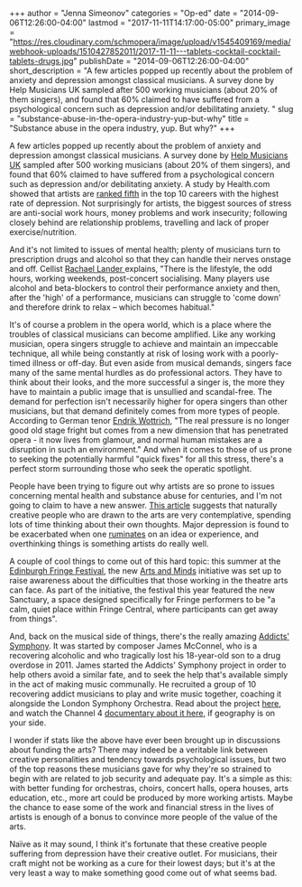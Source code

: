 +++
author = "Jenna Simeonov"
categories = "Op-ed"
date = "2014-09-06T12:26:00-04:00"
lastmod = "2017-11-11T14:17:00-05:00"
primary_image = "https://res.cloudinary.com/schmopera/image/upload/v1545409169/media/webhook-uploads/1510427852011/2017-11-11---tablets-cocktail-cocktail-tablets-drugs.jpg"
publishDate = "2014-09-06T12:26:00-04:00"
short_description = "A few articles popped up recently about the problem of anxiety and depression amongst classical musicians. A survey done by Help Musicians UK sampled after 500 working musicians (about 20% of them singers), and found that 60% claimed to have suffered from a psychological concern such as depression and/or debilitating anxiety. "
slug = "substance-abuse-in-the-opera-industry-yup-but-why"
title = "Substance abuse in the opera industry, yup. But why?"
+++

A few articles popped up recently about the problem of anxiety and depression amongst classical musicians. A survey done by [Help Musicians UK](https://www.helpmusicians.org.uk/news/latest-news/health-and-wellbeing-see-the-results-of-our-survey) sampled after 500 working musicians (about 20% of them singers), and found that 60% claimed to have suffered from a psychological concern such as depression and/or debilitating anxiety. A study by Health.com showed that artists are [ranked fifth](http://www.health.com/health/gallery/0,,20428990_6,00.html) in the top 10 careers with the highest rate of depression. Not surprisingly for artists, the biggest sources of stress are anti-social work hours, money problems and work insecurity; following closely behind are relationship problems, travelling and lack of proper exercise/nutrition.

And it's not limited to issues of mental health; plenty of musicians turn to prescription drugs and alcohol so that they can handle their nerves onstage and off. Cellist [Rachael Lander ](http://www.telegraph.co.uk/culture/tvandradio/11041804/Addicts-Symphony-drink-and-drugs-widespread-in-classical-world-says-cellist.html)explains, "There is the lifestyle, the odd hours, working weekends, post-concert socialising. Many players use alcohol and beta-blockers to control their performance anxiety and then, after the 'high' of a performance, musicians can struggle to 'come down' and therefore drink to relax – which becomes habitual."

It's of course a problem in the opera world, which is a place where the troubles of classical musicians can become amplified. Like any working musician, opera singers struggle to achieve and maintain an impeccable technique, all while being constantly at risk of losing work with a poorly-timed illness or off-day. But even aside from musical demands, singers face many of the same mental hurdles as do professional actors. They have to think about their looks, and the more successful a singer is, the more they have to maintain a public image that is unsullied and scandal-free. The demand for perfection isn't necessarily higher for opera singers than other musicians, but that demand definitely comes from more types of people. According to German tenor [Endrik Wottrich](http://www.theguardian.com/world/2007/aug/19/germany.classicalmusic), "The real pressure is no longer good old stage fright but comes from a new dimension that has penetrated opera - it now lives from glamour, and normal human mistakes are a disruption in such an environment." And when it comes to those of us prone to seeking the potentially harmful "quick fixes" for all this stress, there's a perfect storm surrounding those who seek the operatic spotlight.

People have been trying to figure out why artists are so prone to issues concerning mental health and substance abuse for centuries, and I'm not going to claim to have a new answer. [This article](http://creativesomething.net/post/55508909341/the-link-between-depression-and-creativity-and-how-it) suggests that naturally creative people who are drawn to the arts are very contemplative, spending lots of time thinking about their own thoughts. Major depression is found to be exacerbated when one [ruminates](http://psychcentral.com/blog/archives/2011/01/20/why-ruminating-is-unhealthy-and-how-to-stop/) on an idea or experience, and overthinking things is something artists do really well.

A couple of cool things to come out of this hard topic: this summer at the [Edinburgh Fringe Festival](https://www.edfringe.com/), the new [Arts and Minds](http://www.thestage.co.uk/news/2014/08/industry-wide-initiative-protect-actors-mental-health-problems/) initiative was set up to raise awareness about the difficulties that those working in the theatre arts can face. As part of the initiative, the festival this year featured the new Sanctuary, a space designed specifically for Fringe performers to be "a calm, quiet place within Fringe Central, where participants can get away from things".

And, back on the musical side of things, there's the really amazing [Addicts' Symphony](https://twitter.com/AddictsSymphony). It was started by composer James McConnel, who is a recovering alcoholic and who tragically lost his 18-year-old son to a drug overdose in 2011\. James started the Addicts' Symphony project in order to help others avoid a similar fate, and to seek the help that's available simply in the act of making music communally. He recruited a group of 10 recovering addict musicians to play and write music together, coaching it alongside the London Symphony Orchestra. Read about the project [here](http://blog.lso.co.uk/lso-discovery/addicts-symphony/), and watch the Channel 4 [documentary about it here](http://www.channel4.com/programmes/addicts-symphony/4od#3748522), if geography is on your side.

I wonder if stats like the above have ever been brought up in discussions about funding the arts? There may indeed be a veritable link between creative personalities and tendency towards psychological issues, but two of the top reasons these musicians gave for why they're so strained to begin with are related to job security and adequate pay. It's a simple as this: with better funding for orchestras, choirs, concert halls, opera houses, arts education, etc., more art could be produced by more working artists. Maybe the chance to ease some of the work and financial stress in the lives of artists is enough of a bonus to convince more people of the value of the arts.

Naïve as it may sound, I think it's fortunate that these creative people suffering from depression have their creative outlet. For musicians, their craft might not be working as a cure for their lowest days; but it's at the very least a way to make something good come out of what seems bad.
